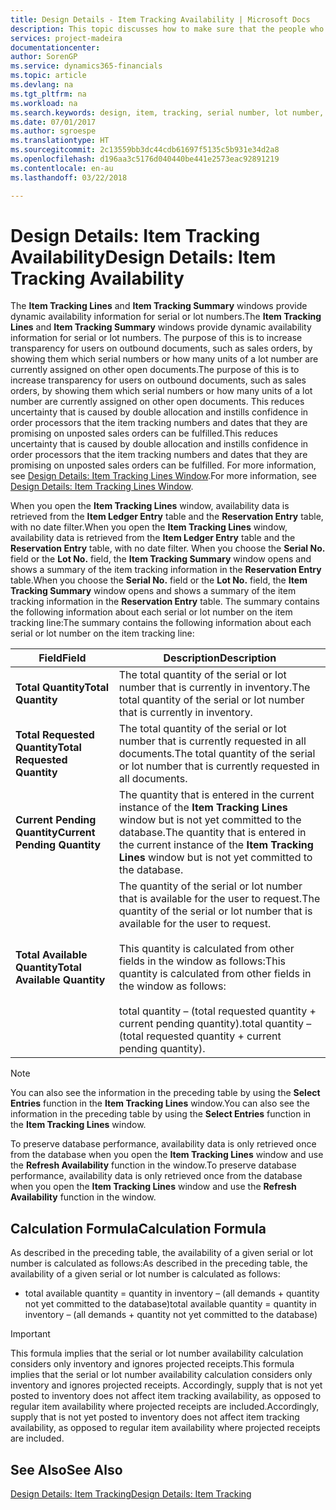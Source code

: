 ```yaml
---
title: Design Details - Item Tracking Availability | Microsoft Docs
description: This topic discusses how to make sure that the people who process orders can rely on the availability of serial or lot numbers.
services: project-madeira
documentationcenter: 
author: SorenGP
ms.service: dynamics365-financials
ms.topic: article
ms.devlang: na
ms.tgt_pltfrm: na
ms.workload: na
ms.search.keywords: design, item, tracking, serial number, lot number, outbound documents
ms.date: 07/01/2017
ms.author: sgroespe
ms.translationtype: HT
ms.sourcegitcommit: 2c13559bb3dc44cdb61697f5135c5b931e34d2a8
ms.openlocfilehash: d196aa3c5176d040440be441e2573eac92891219
ms.contentlocale: en-au
ms.lasthandoff: 03/22/2018

---
```

# <a name="design-details-item-tracking-availability"></a><span data-ttu-id="c16b6-103">Design Details: Item Tracking Availability</span><span class="sxs-lookup"><span data-stu-id="c16b6-103">Design Details: Item Tracking Availability</span></span>
<span data-ttu-id="c16b6-104">The **Item Tracking Lines** and **Item Tracking Summary** windows provide dynamic availability information for serial or lot numbers.</span><span class="sxs-lookup"><span data-stu-id="c16b6-104">The **Item Tracking Lines** and **Item Tracking Summary** windows provide dynamic availability information for serial or lot numbers.</span></span> <span data-ttu-id="c16b6-105">The purpose of this is to increase transparency for users on outbound documents, such as sales orders, by showing them which serial numbers or how many units of a lot number are currently assigned on other open documents.</span><span class="sxs-lookup"><span data-stu-id="c16b6-105">The purpose of this is to increase transparency for users on outbound documents, such as sales orders, by showing them which serial numbers or how many units of a lot number are currently assigned on other open documents.</span></span> <span data-ttu-id="c16b6-106">This reduces uncertainty that is caused by double allocation and instills confidence in order processors that the item tracking numbers and dates that they are promising on unposted sales orders can be fulfilled.</span><span class="sxs-lookup"><span data-stu-id="c16b6-106">This reduces uncertainty that is caused by double allocation and instills confidence in order processors that the item tracking numbers and dates that they are promising on unposted sales orders can be fulfilled.</span></span> <span data-ttu-id="c16b6-107">For more information, see [Design Details: Item Tracking Lines Window](design-details-item-tracking-lines-window.md).</span><span class="sxs-lookup"><span data-stu-id="c16b6-107">For more information, see [Design Details: Item Tracking Lines Window](design-details-item-tracking-lines-window.md).</span></span>  
  
<span data-ttu-id="c16b6-108">When you open the **Item Tracking Lines** window, availability data is retrieved from the **Item Ledger Entry** table and the **Reservation Entry** table, with no date filter.</span><span class="sxs-lookup"><span data-stu-id="c16b6-108">When you open the **Item Tracking Lines** window, availability data is retrieved from the **Item Ledger Entry** table and the **Reservation Entry** table, with no date filter.</span></span> <span data-ttu-id="c16b6-109">When you choose the **Serial No.** field or the **Lot No.** field, the **Item Tracking Summary** window opens and shows a summary of the item tracking information in the **Reservation Entry** table.</span><span class="sxs-lookup"><span data-stu-id="c16b6-109">When you choose the **Serial No.** field or the **Lot No.** field, the **Item Tracking Summary** window opens and shows a summary of the item tracking information in the **Reservation Entry** table.</span></span> <span data-ttu-id="c16b6-110">The summary contains the following information about each serial or lot number on the item tracking line:</span><span class="sxs-lookup"><span data-stu-id="c16b6-110">The summary contains the following information about each serial or lot number on the item tracking line:</span></span>  
  
|<span data-ttu-id="c16b6-111">Field</span><span class="sxs-lookup"><span data-stu-id="c16b6-111">Field</span></span>|<span data-ttu-id="c16b6-112">Description</span><span class="sxs-lookup"><span data-stu-id="c16b6-112">Description</span></span>|  
|---------------------------------|---------------------------------------|  
|<span data-ttu-id="c16b6-113">**Total Quantity**</span><span class="sxs-lookup"><span data-stu-id="c16b6-113">**Total Quantity**</span></span>|<span data-ttu-id="c16b6-114">The total quantity of the serial or lot number that is currently in inventory.</span><span class="sxs-lookup"><span data-stu-id="c16b6-114">The total quantity of the serial or lot number that is currently in inventory.</span></span>|  
|<span data-ttu-id="c16b6-115">**Total Requested Quantity**</span><span class="sxs-lookup"><span data-stu-id="c16b6-115">**Total Requested Quantity**</span></span>|<span data-ttu-id="c16b6-116">The total quantity of the serial or lot number that is currently requested in all documents.</span><span class="sxs-lookup"><span data-stu-id="c16b6-116">The total quantity of the serial or lot number that is currently requested in all documents.</span></span>|  
|<span data-ttu-id="c16b6-117">**Current Pending Quantity**</span><span class="sxs-lookup"><span data-stu-id="c16b6-117">**Current Pending Quantity**</span></span>|<span data-ttu-id="c16b6-118">The quantity that is entered in the current instance of the **Item Tracking Lines** window but is not yet committed to the database.</span><span class="sxs-lookup"><span data-stu-id="c16b6-118">The quantity that is entered in the current instance of the **Item Tracking Lines** window but is not yet committed to the database.</span></span>|  
|<span data-ttu-id="c16b6-119">**Total Available Quantity**</span><span class="sxs-lookup"><span data-stu-id="c16b6-119">**Total Available Quantity**</span></span>|<span data-ttu-id="c16b6-120">The quantity of the serial or lot number that is available for the user to request.</span><span class="sxs-lookup"><span data-stu-id="c16b6-120">The quantity of the serial or lot number that is available for the user to request.</span></span><br /><br /> <span data-ttu-id="c16b6-121">This quantity is calculated from other fields in the window as follows:</span><span class="sxs-lookup"><span data-stu-id="c16b6-121">This quantity is calculated from other fields in the window as follows:</span></span><br /><br /> <span data-ttu-id="c16b6-122">total quantity – (total requested quantity + current pending quantity).</span><span class="sxs-lookup"><span data-stu-id="c16b6-122">total quantity – (total requested quantity + current pending quantity).</span></span>|  
  
> [!NOTE]  
>  <span data-ttu-id="c16b6-123">You can also see the information in the preceding table by using the **Select Entries** function in the **Item Tracking Lines** window.</span><span class="sxs-lookup"><span data-stu-id="c16b6-123">You can also see the information in the preceding table by using the **Select Entries** function in the **Item Tracking Lines** window.</span></span>  
  
<span data-ttu-id="c16b6-124">To preserve database performance, availability data is only retrieved once from the database when you open the **Item Tracking Lines** window and use the **Refresh Availability** function in the window.</span><span class="sxs-lookup"><span data-stu-id="c16b6-124">To preserve database performance, availability data is only retrieved once from the database when you open the **Item Tracking Lines** window and use the **Refresh Availability** function in the window.</span></span>  
  
## <a name="calculation-formula"></a><span data-ttu-id="c16b6-125">Calculation Formula</span><span class="sxs-lookup"><span data-stu-id="c16b6-125">Calculation Formula</span></span>  
<span data-ttu-id="c16b6-126">As described in the preceding table, the availability of a given serial or lot number is calculated as follows:</span><span class="sxs-lookup"><span data-stu-id="c16b6-126">As described in the preceding table, the availability of a given serial or lot number is calculated as follows:</span></span>  
  
* <span data-ttu-id="c16b6-127">total available quantity = quantity in inventory – (all demands + quantity not yet committed to the database)</span><span class="sxs-lookup"><span data-stu-id="c16b6-127">total available quantity = quantity in inventory – (all demands + quantity not yet committed to the database)</span></span>  
  
> [!IMPORTANT]  
>  <span data-ttu-id="c16b6-128">This formula implies that the serial or lot number availability calculation considers only inventory and ignores projected receipts.</span><span class="sxs-lookup"><span data-stu-id="c16b6-128">This formula implies that the serial or lot number availability calculation considers only inventory and ignores projected receipts.</span></span> <span data-ttu-id="c16b6-129">Accordingly, supply that is not yet posted to inventory does not affect item tracking availability, as opposed to regular item availability where projected receipts are included.</span><span class="sxs-lookup"><span data-stu-id="c16b6-129">Accordingly, supply that is not yet posted to inventory does not affect item tracking availability, as opposed to regular item availability where projected receipts are included.</span></span>  
  
## <a name="see-also"></a><span data-ttu-id="c16b6-130">See Also</span><span class="sxs-lookup"><span data-stu-id="c16b6-130">See Also</span></span>  
[<span data-ttu-id="c16b6-131">Design Details: Item Tracking</span><span class="sxs-lookup"><span data-stu-id="c16b6-131">Design Details: Item Tracking</span></span>](design-details-item-tracking.md)
